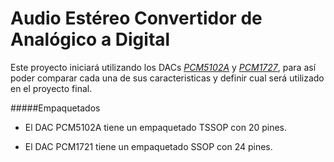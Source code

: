 Audio Estéreo Convertidor de Analógico a Digital
==============

Este proyecto iniciará utilizando los DACs [*PCM5102A*](http://www.ti.com/product/pcm5102a) y [*PCM1727*](http://www.ti.com/product/pcm1727), para así poder comparar cada una de sus caracteristicas y definir cual será utilizado en el proyecto final.


#####Empaquetados

* El DAC PCM5102A tiene un empaquetado TSSOP con 20 pines.

* El DAC PCM1721 tiene un empaquetado SSOP con 24 pines.
